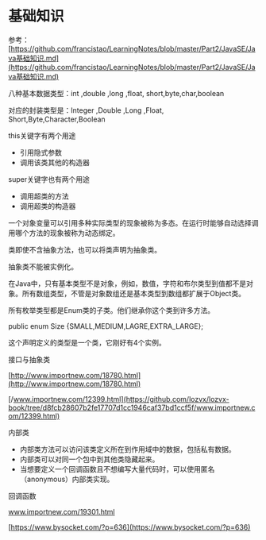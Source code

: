 # 基础知识

参考：[https://github.com/francistao/LearningNotes/blob/master/Part2/JavaSE/Java基础知识.md](https://github.com/francistao/LearningNotes/blob/master/Part2/JavaSE/Java基础知识.md)

八种基本数据类型：int ,double ,long ,float, short,byte,char,boolean

对应的封装类型是：Integer ,Double ,Long ,Float, Short,Byte,Character,Boolean

this关键字有两个用途

* 引用隐式参数
* 调用该类其他的构造器

super关键字也有两个用途

* 调用超类的方法
* 调用超类的构造器

一个对象变量可以引用多种实际类型的现象被称为多态。在运行时能够自动选择调用哪个方法的现象被称为动态绑定。

类即使不含抽象方法，也可以将类声明为抽象类。

抽象类不能被实例化。

在Java中，只有基本类型不是对象，例如，数值，字符和布尔类型到值都不是对象。所有数组类型，不管是对象数组还是基本类型到数组都扩展于Object类。

所有枚举类型都是Enum类的子类。他们继承你这个类到许多方法。

public enum Size {SMALL,MEDIUM,LAGRE,EXTRA\_LARGE};

这个声明定义的类型是一个类，它刚好有4个实例。

接口与抽象类

[http://www.importnew.com/18780.html](http://www.importnew.com/18780.html)

[/www.importnew.com/12399.html](https://github.com/lozvx/lozvx-book/tree/d8fcb28607b2fe17707d1cc1946caf37bd1ccf5f/www.importnew.com/12399.html)

内部类

* 内部类方法可以访问该类定义所在到作用域中的数据，包括私有数据。
* 内部类可以对同一个包中到其他类隐藏起来。
* 当想要定义一个回调函数且不想编写大量代码时，可以使用匿名（anonymous）内部类实现。

回调函数

www.importnew.com/19301.html

[https://www.bysocket.com/?p=636](https://www.bysocket.com/?p=636)

